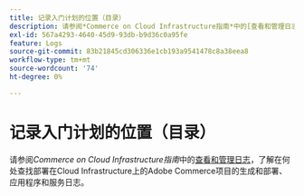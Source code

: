 ```yaml
---
title: 记录入门计划的位置（目录）
description: 请参阅*Commerce on Cloud Infrastructure指南*中的[查看和管理日志](https://experienceleague.adobe.com/docs/commerce-cloud-service/user-guide/develop/test/log-locations.html?lang=zh-Hans)，了解在何处查找项目的生成和部署、应用程序和服务日志。
exl-id: 567a4293-4640-45d9-93db-b9d36c0a95fe
feature: Logs
source-git-commit: 83b21845cd306336e1cb193a9541478c8a38eea8
workflow-type: tm+mt
source-wordcount: '74'
ht-degree: 0%

---
```


# 记录入门计划的位置（目录）

请参阅&#x200B;*Commerce on Cloud Infrastructure指南*&#x200B;中的[查看和管理日志](https://experienceleague.adobe.com/docs/commerce-cloud-service/user-guide/develop/test/log-locations.html?lang=zh-Hans)，了解在何处查找部署在Cloud Infrastructure上的Adobe Commerce项目的生成和部署、应用程序和服务日志。
